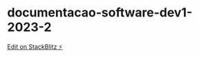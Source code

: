 # documentacao-software-dev1-2023-2

[Edit on StackBlitz ⚡️](https://stackblitz.com/edit/documentacao-software-exemplo-vitepress)
